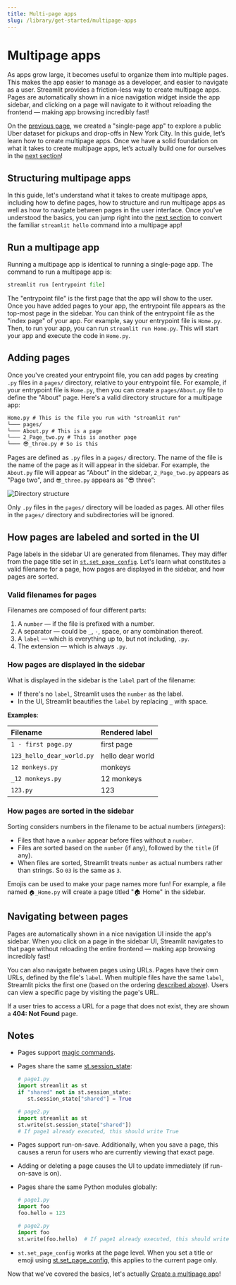 ```yaml
---
title: Multi-page apps
slug: /library/get-started/multipage-apps
---
```


# Multipage apps

As apps grow large, it becomes useful to organize them into multiple pages. This makes the app easier to manage as a developer, and easier to navigate as a user. Streamlit provides a friction-less way to create multipage apps. Pages are automatically shown in a nice navigation widget inside the app sidebar, and clicking on a page will navigate to it without reloading the frontend — making app browsing incredibly fast!

On the [previous page](/library/get-started/create-an-app), we created a "single-page app" to explore a public Uber dataset for pickups and drop-offs in New York City. In this guide, let’s learn how to create multipage apps. Once we have a solid foundation on what it takes to create multipage apps, let’s actually build one for ourselves in the [next section](/library/get-started/multipage-apps/create-a-multipage-app)!

## Structuring multipage apps

In this guide, let's understand what it takes to create multipage apps, including how to define pages, how to structure and run multipage apps as well as how to navigate between pages in the user interface. Once you've understood the basics, you can jump right into the [next section](/library/get-started/multipage-apps/create-a-multipage-app) to convert the familiar `streamlit hello` command into a multipage app!

## Run a multipage app

Running a multipage app is identical to running a single-page app. The command to run a multipage app is:

```python
streamlit run [entrypoint file]
```

The "entrypoint file" is the first page that the app will show to the user. Once you have added pages to your app, the entrypoint file appears as the top-most page in the sidebar. You can think of the entrypoint file as the "index page" of your app. For example, say your entrypoint file is `Home.py`. Then, to run your app, you can run `streamlit run Home.py`. This will start your app and execute the code in `Home.py`.

## Adding pages

Once you've created your entrypoint file, you can add pages by creating `.py` files in a `pages/` directory, relative to your entrypoint file. For example, if your entrypoint file is `Home.py`, then you can create a `pages/About.py` file to define the "About" page. Here's a valid directory structure for a multipage app:

```markdown
Home.py # This is the file you run with "streamlit run"
└─── pages/
└─── About.py # This is a page
└─── 2_Page_two.py # This is another page
└─── 😎_three.py # So is this
```

Pages are defined as `.py` files in a `pages/` directory. The name of the file is the name of the page as it will appear in the sidebar. For example, the `About.py` file will appear as "About" in the sidebar, `2_Page_two.py` appears as "Page two", and `😎_three.py` appears as “😎 three”:

![Directory structure](/images/mpa-add-pages.png)

Only `.py` files in the `pages/` directory will be loaded as pages. All other files in the `pages/` directory and subdirectories will be ignored.

## How pages are labeled and sorted in the UI

Page labels in the sidebar UI are generated from filenames. They may differ from the page title set in [`st.set_page_config`](/library/api-reference/utilities/st.set_page_config). Let's learn what constitutes a valid filename for a page, how pages are displayed in the sidebar, and how pages are sorted.

### Valid filenames for pages

Filenames are composed of four different parts:

1. A `number` — if the file is prefixed with a number.
2. A separator — could be `_`, `-`, space, or any combination thereof.
3. A `label` — which is everything up to, but not including, `.py`.
4. The extension — which is always `.py`.

### How pages are displayed in the sidebar

What is displayed in the sidebar is the `label` part of the filename:

- If there's no `label`, Streamlit uses the `number` as the label.
- In the UI, Streamlit beautifies the `label` by replacing `_` with space.

**Examples**:

| **Filename**              | **Rendered label** |
| :------------------------ | :----------------- |
| `1 - first page.py`       | first page         |
| `123_hello_dear_world.py` | hello dear world   |
| `12 monkeys.py`           | monkeys            |
| `_12 monkeys.py`          | 12 monkeys         |
| `123.py`                  | 123                |

### How pages are sorted in the sidebar

Sorting considers numbers in the filename to be actual numbers (_integers_):

- Files that have a `number` appear before files without a `number`.
- Files are sorted based on the `number` (if any), followed by the `title` (if any).
- When files are sorted, Streamlit treats `number` as actual numbers rather than strings. So `03` is the same as `3`.

<Tip>

Emojis can be used to make your page names more fun! For example, a file named `🏠_Home.py` will create a page titled "🏠 Home" in the sidebar.

</Tip>

## Navigating between pages

Pages are automatically shown in a nice navigation UI inside the app's sidebar. When you click on a page in the sidebar UI, Streamlit navigates to that page without reloading the entire frontend — making app browsing incredibly fast!

You can also navigate between pages using URLs. Pages have their own URLs, defined by the file's `label`. When multiple files have the same `label`, Streamlit picks the first one (based on the ordering [described above](/library/get-started/multipage-apps#how-pages-are-sorted-in-the-sidebar)). Users can view a specific page by visiting the page's URL.

If a user tries to access a URL for a page that does not exist, they are shown a **404: Not Found** page.

## Notes

- Pages support [magic commands](https://docs.streamlit.io/library/api-reference/write-magic/magic).
- Pages share the same [st.session_state](https://docs.streamlit.io/library/advanced-features/session-state):

  ```python
  # page1.py
  import streamlit as st
  if "shared" not in st.session_state:
     st.session_state["shared"] = True

  # page2.py
  import streamlit as st
  st.write(st.session_state["shared"])
  # If page1 already executed, this should write True
  ```

- Pages support run-on-save. Additionally, when you save a page, this causes a rerun for users who are currently viewing that exact page.
- Adding or deleting a page causes the UI to update immediately (if run-on-save is on).
- Pages share the same Python modules globally:

  ```python
  # page1.py
  import foo
  foo.hello = 123

  # page2.py
  import foo
  st.write(foo.hello)  # If page1 already executed, this should write 123
  ```

- `st.set_page_config` works at the page level. When you set a title or emoji using [st.set_page_config](/library/api-reference/utilities/st.set_page_config), this applies to the current page only.

Now that we've covered the basics, let's actually [Create a multipage app](/library/get-started/multipage-apps/create-a-multipage-app)!
